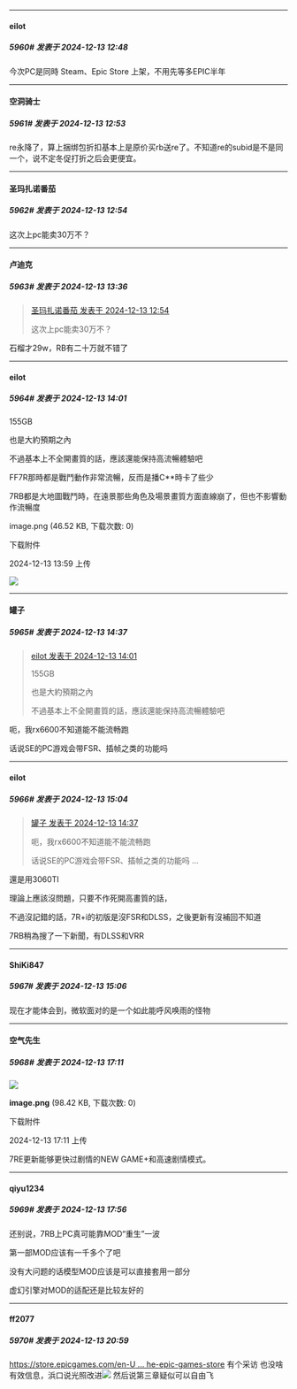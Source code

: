 ﻿
*****

####  eilot  
##### 5960#       发表于 2024-12-13 12:48

今次PC是同時 Steam、Epic Store 上架，不用先等多EPIC半年


*****

####  空洞骑士  
##### 5961#       发表于 2024-12-13 12:53

re永降了，算上捆绑包折扣基本上是原价买rb送re了。不知道re的subid是不是同一个，说不定冬促打折之后会更便宜。

*****

####  圣玛扎诺番茄  
##### 5962#       发表于 2024-12-13 12:54

这次上pc能卖30万不？


*****

####  卢迪克  
##### 5963#       发表于 2024-12-13 13:36

<blockquote><a href="httphttps://bbs.saraba1st.com/2b/forum.php?mod=redirect&amp;goto=findpost&amp;pid=66914692&amp;ptid=2076255" target="_blank">圣玛扎诺番茄 发表于 2024-12-13 12:54</a>

这次上pc能卖30万不？</blockquote>
石榴才29w，RB有二十万就不错了


*****

####  eilot  
##### 5964#       发表于 2024-12-13 14:01

155GB

也是大約預期之內

不過基本上不全開畫質的話，應該還能保持高流暢體驗吧

FF7R那時都是戰鬥動作非常流暢，反而是播C**時卡了些少

7RB都是大地圖戰鬥時，在遠景那些角色及場景畫質方面直線崩了，但也不影響動作流暢度

image.png
(46.52 KB, 下载次数: 0)

下载附件

2024-12-13 13:59 上传

<img src="https://img.saraba1st.com/forum/202412/13/135902e8kkjjq8ougku30n.png" referrerpolicy="no-referrer">


*****

####  罐子  
##### 5965#       发表于 2024-12-13 14:37

<blockquote><a href="httphttps://bbs.saraba1st.com/2b/forum.php?mod=redirect&amp;goto=findpost&amp;pid=66915732&amp;ptid=2076255" target="_blank">eilot 发表于 2024-12-13 14:01</a>

155GB

也是大約預期之內

不過基本上不全開畫質的話，應該還能保持高流暢體驗吧</blockquote>
呃，我rx6600不知道能不能流畅跑

话说SE的PC游戏会带FSR、插帧之类的功能吗


*****

####  eilot  
##### 5966#       发表于 2024-12-13 15:04

<blockquote><a href="httphttps://bbs.saraba1st.com/2b/forum.php?mod=redirect&amp;goto=findpost&amp;pid=66916209&amp;ptid=2076255" target="_blank">罐子 发表于 2024-12-13 14:37</a>

呃，我rx6600不知道能不能流畅跑

话说SE的PC游戏会带FSR、插帧之类的功能吗 ...</blockquote>
還是用3060TI

理論上應該沒問題，只要不作死開高畫質的話，

不過沒記錯的話，7R+i的初版是沒FSR和DLSS，之後更新有沒補回不知道

7RB稍為搜了一下新聞，有DLSS和VRR

*****

####  ShiKi847  
##### 5967#       发表于 2024-12-13 15:06

现在才能体会到，微软面对的是一个如此能呼风唤雨的怪物


*****

####  空气先生  
##### 5968#       发表于 2024-12-13 17:11

<img src="https://img.saraba1st.com/forum/202412/13/171101oqqodi22bjr96l1b.png" referrerpolicy="no-referrer">

<strong>image.png</strong> (98.42 KB, 下载次数: 0)

下载附件

2024-12-13 17:11 上传

7RE更新能够更快过剧情的NEW GAME+和高速剧情模式。


*****

####  qiyu1234  
##### 5969#       发表于 2024-12-13 17:56

还别说，7RB上PC真可能靠MOD“重生”一波

第一部MOD应该有一千多个了吧

没有大问题的话模型MOD应该是可以直接套用一部分

虚幻引擎对MOD的适配还是比较友好的


*****

####  ff2077  
##### 5970#       发表于 2024-12-13 20:59

[https://store.epicgames.com/en-U ... he-epic-games-store](https://store.epicgames.com/en-US/news/final-fantasy-vii-rebirth-is-officially-coming-to-pc-and-the-epic-games-store) 有个采访 也没啥有效信息，浜口说光照改进<img src="https://static.saraba1st.com/image/smiley/face2017/067.png" referrerpolicy="no-referrer"> 然后说第三章疑似可以自由飞


